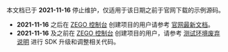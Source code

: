 <div class="mk-warning">

本文档已于 **2021-11-16** 停止维护，仅适用于该日期之前于官网下载的示例源码。
- **2021-11-16** 之后在 [ZEGO 控制台](https://console.zego.im) 创建项目的用户请参考 [官网最新文档](!ExpressAudioSDK-DownloadDemo/DownloadSource)。
- **2021-11-16** 及之前在 [ZEGO 控制台](https://console.zego.im) 创建项目的用户，请参考 [测试环境废弃说明](!OldDocWithTestEnv-TestEnvSupersessionDesc/TestEnvSupersessionDesc) 进行 SDK 升级和调整相关代码。

</div>



